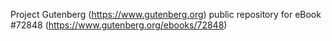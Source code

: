 Project Gutenberg (https://www.gutenberg.org) public repository
for eBook #72848 (https://www.gutenberg.org/ebooks/72848)
